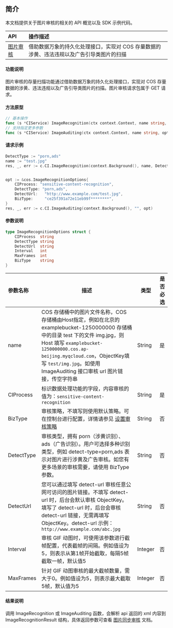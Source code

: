 ## 简介

本文档提供关于图片审核的相关的 API 概览以及 SDK 示例代码。

| API           |  操作描述               |
| :--------------- | :------------------ |
| [图片审核](https://cloud.tencent.com/document/product/436/45434) | 借助数据万象的持久化处理接口，实现对 COS 存量数据的涉黄、违法违规以及广告引导类图片的扫描   |



#### 功能说明

图片审核的存量扫描功能通过借助数据万象的持久化处理接口，实现对 COS 存量数据的涉黄、违法违规以及广告引导类图片的扫描。图片审核请求包属于 GET 请求。

#### 方法原型
```go
// 基本操作
func (s *CIService) ImageRecognition(ctx context.Context, name string, DetectType string) (*ImageRecognitionResult, *Response, error)
// 支持指定更多参数
func (s *CIService) ImageAuditing(ctx context.Context, name string, opt *ImageRecognitionOptions) (*ImageRecognitionResult, *Response, error) {

```

#### 请求示例

```go
DetectType := "porn,ads"
name := "test.jpg"
res, _, err := c.CI.ImageRecognition(context.Background(), name, DetectType)


opt := &cos.ImageRecognitionOptions{
	CIProcess: "sensitive-content-recognition",
    DetectType: "porn,ads",
    DetectUrl:   "http://www.example.com/test.jpg",
    BizType:     "ce25f391a72e11eb99f********",
}
res, _, err := c.CI.ImageAuditing(context.Background(), "", opt)
```

#### 参数说明
```go
type ImageRecognitionOptions struct {
	CIProcess  string
	DetectType string
	DetectUrl  string
	Interval   int
	MaxFrames  int
	BizType    string
}
```

| 参数名称    | 描述             | 类型  | 是否必选 |
| :---------- | ----- | ---- | ------------------------------------------------------------ |
| name       | COS 存储桶中的图片文件名称，COS 存储桶由Host指定，例如在北京的 examplebucket-1250000000 存储桶中的目录 test 下的文件 img.jpg，则 Host 填写 `examplebucket-1250000000.cos.ap-beijing.myqcloud.com`，ObjectKey填写 `test/img.jpg`。如使用 ImageAuditing 接口审核 url 图片链接，传空字符串 |  String  | 是     |
| CIProcess | 标识数据处理功能的字段，内容审核的值为：`sensitive-content-recognition` | String | 是 |
| BizType      | 审核策略，不填写则使用默认策略。可在控制台进行配置，详情请参见 [设置审核策略](https://cloud.tencent.com/document/product/436/55206) | String | 否       |
| DetectType | 审核类型，拥有 porn（涉黄识别）、ads（广告识别）。用户可选择多种识别类型，例如 detect-type=porn,ads 表示对图片进行涉黄及广告审核。如您有更多场景的审核需要，请使用 BizType 参数。 | String | 否       |
| DetectUrl  | 您可以通过填写 detect-url 审核任意公网可访问的图片链接。不填写 detect-url 时，后台会默认审核 ObjectKey。填写了 detect-url 时，后台会审核 detect-url 链接，无需再填写 ObjectKey。detect-url 示例：`http://www.example.com/abc.jpg` | String | 否       |
| Interval   | 审核 GIF 动图时，可使用该参数进行截帧配置，代表截帧的间隔。例如值设为5，则表示从第1帧开始截取，每隔5帧截取一帧，默认值5 | Integer    | 否       |
| MaxFrames  | 针对 GIF 动图审核的最大截帧数量，需大于0。例如值设为5，则表示最大截取5帧，默认值为5 | Integer    | 否       |

#### 结果说明

调用 ImageRecognition 或 ImageAuditing 函数，会解析 api 返回的 xml 内容到 ImageRecognitionResult 结构，具体返回参数可查看 [图片同步审核](https://cloud.tencent.com/document/product/436/45434) 文档。
